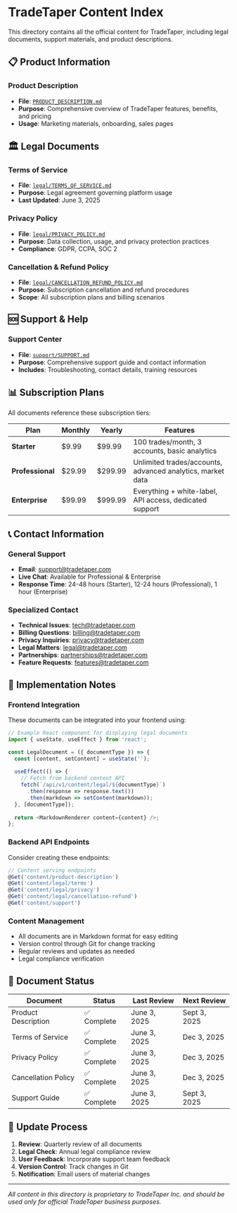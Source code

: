 # TradeTaper Content Index

This directory contains all the official content for TradeTaper, including legal documents, support materials, and product descriptions.

## 📋 **Product Information**

### Product Description
- **File**: [`PRODUCT_DESCRIPTION.md`](./PRODUCT_DESCRIPTION.md)
- **Purpose**: Comprehensive overview of TradeTaper features, benefits, and pricing
- **Usage**: Marketing materials, onboarding, sales pages

## 🏛️ **Legal Documents**

### Terms of Service
- **File**: [`legal/TERMS_OF_SERVICE.md`](./legal/TERMS_OF_SERVICE.md)
- **Purpose**: Legal agreement governing platform usage
- **Last Updated**: June 3, 2025

### Privacy Policy
- **File**: [`legal/PRIVACY_POLICY.md`](./legal/PRIVACY_POLICY.md)
- **Purpose**: Data collection, usage, and privacy protection practices
- **Compliance**: GDPR, CCPA, SOC 2

### Cancellation & Refund Policy
- **File**: [`legal/CANCELLATION_REFUND_POLICY.md`](./legal/CANCELLATION_REFUND_POLICY.md)
- **Purpose**: Subscription cancellation and refund procedures
- **Scope**: All subscription plans and billing scenarios

## 🆘 **Support & Help**

### Support Center
- **File**: [`support/SUPPORT.md`](./support/SUPPORT.md)
- **Purpose**: Comprehensive support guide and contact information
- **Includes**: Troubleshooting, contact details, training resources

## 📊 **Subscription Plans**

All documents reference these subscription tiers:

| Plan | Monthly | Yearly | Features |
|------|---------|--------|----------|
| **Starter** | $9.99 | $99.99 | 100 trades/month, 3 accounts, basic analytics |
| **Professional** | $29.99 | $299.99 | Unlimited trades/accounts, advanced analytics, market data |
| **Enterprise** | $99.99 | $999.99 | Everything + white-label, API access, dedicated support |

## 📞 **Contact Information**

### General Support
- **Email**: support@tradetaper.com
- **Live Chat**: Available for Professional & Enterprise
- **Response Time**: 24-48 hours (Starter), 12-24 hours (Professional), 1 hour (Enterprise)

### Specialized Contact
- **Technical Issues**: tech@tradetaper.com
- **Billing Questions**: billing@tradetaper.com
- **Privacy Inquiries**: privacy@tradetaper.com
- **Legal Matters**: legal@tradetaper.com
- **Partnerships**: partnerships@tradetaper.com
- **Feature Requests**: features@tradetaper.com

## 🔧 **Implementation Notes**

### Frontend Integration
These documents can be integrated into your frontend using:

```javascript
// Example React component for displaying legal documents
import { useState, useEffect } from 'react';

const LegalDocument = ({ documentType }) => {
  const [content, setContent] = useState('');
  
  useEffect(() => {
    // Fetch from backend content API
    fetch(`/api/v1/content/legal/${documentType}`)
      .then(response => response.text())
      .then(markdown => setContent(markdown));
  }, [documentType]);
  
  return <MarkdownRenderer content={content} />;
};
```

### Backend API Endpoints
Consider creating these endpoints:

```typescript
// Content serving endpoints
@Get('content/product-description')
@Get('content/legal/terms')
@Get('content/legal/privacy')
@Get('content/legal/cancellation-refund')
@Get('content/support')
```

### Content Management
- All documents are in Markdown format for easy editing
- Version control through Git for change tracking
- Regular reviews and updates as needed
- Legal compliance verification

## 📄 **Document Status**

| Document | Status | Last Review | Next Review |
|----------|--------|-------------|-------------|
| Product Description | ✅ Complete | June 3, 2025 | Sept 3, 2025 |
| Terms of Service | ✅ Complete | June 3, 2025 | Dec 3, 2025 |
| Privacy Policy | ✅ Complete | June 3, 2025 | Dec 3, 2025 |
| Cancellation Policy | ✅ Complete | June 3, 2025 | Dec 3, 2025 |
| Support Guide | ✅ Complete | June 3, 2025 | Sept 3, 2025 |

## 🔄 **Update Process**

1. **Review**: Quarterly review of all documents
2. **Legal Check**: Annual legal compliance review
3. **User Feedback**: Incorporate support team feedback
4. **Version Control**: Track changes in Git
5. **Notification**: Email users of material changes

---

*All content in this directory is proprietary to TradeTaper Inc. and should be used only for official TradeTaper business purposes.* 
